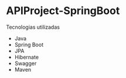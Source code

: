 # APIProject-SpringBoot

Tecnologias utilizadas

- Java
- Spring Boot
- JPA
- Hibernate
- Swagger
- Maven
